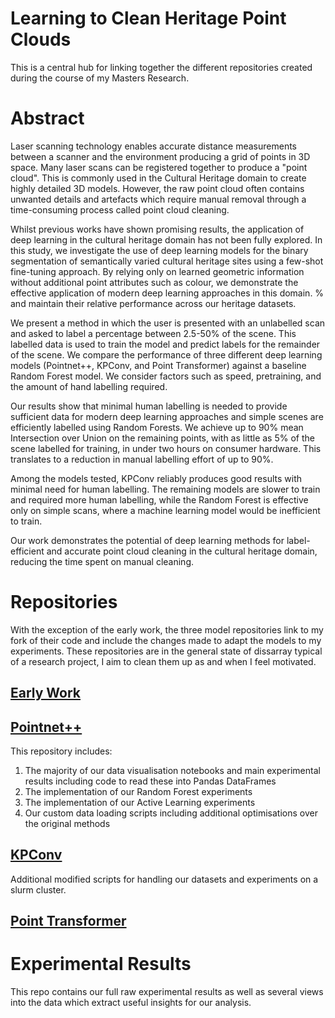 # Learning to Clean Heritage Point Clouds
This is a central hub for linking together the different repositories created during the course of my Masters Research.

# Abstract
Laser scanning technology enables accurate distance measurements between a scanner and the environment producing a grid of points in 3D space. 
Many laser scans can be registered together to produce a "point cloud". This is commonly used in the Cultural Heritage domain to create highly detailed 3D models. However, the raw point cloud often contains unwanted details and artefacts which require manual removal through a time-consuming process called point cloud cleaning.

Whilst previous works have shown promising results, the application of deep learning in the cultural heritage domain has not been fully explored. 
In this study, we investigate the use of deep learning models for the binary segmentation of semantically varied cultural heritage sites using a few-shot fine-tuning approach. 
By relying only on learned geometric information without additional point attributes such as colour, we demonstrate the effective application of modern deep learning approaches in this domain.
% and maintain their relative performance across our heritage datasets.

We present a method in which the user is presented with an unlabelled scan and asked to label a percentage between 2.5-50% of the scene. This labelled data is used to train the model and predict labels for the remainder of the scene.
We compare the performance of three different deep learning models (Pointnet++, KPConv, and Point Transformer) against a baseline Random Forest model. 
We consider factors such as speed, pretraining, and the amount of hand labelling required.

Our results show that minimal human labelling is needed to provide sufficient data for modern deep learning approaches and simple scenes are efficiently labelled using Random Forests.
We achieve up to 90% mean Intersection over Union on the remaining points, with as little as 5% of the scene labelled for training, in under two hours on consumer hardware.
This translates to a reduction in manual labelling effort of up to 90%.

Among the models tested, KPConv reliably produces good results with minimal need for human labelling. The remaining models are slower to train and required more human labelling, while the Random Forest is effective only on simple scans, where a machine learning model would be inefficient to train.

Our work demonstrates the potential of deep learning methods for label-efficient and accurate point cloud cleaning in the cultural heritage domain, reducing the time spent on manual cleaning.

# Repositories
With the exception of the early work, the three model repositories link to my fork of their code and include the changes made to adapt the models to my experiments. These repositories are in the general state of dissarray typical of a research project, I aim to clean them up as and when I feel motivated.
## [Early Work](https://github.com/LucHayward/Masters-PointClouds)

## [Pointnet++](https://github.com/LucHayward/Pointnet_Pointnet2_pytorch)
This repository includes:
1. The majority of our data visualisation notebooks and main experimental results including code to read these into Pandas DataFrames
2. The implementation of our Random Forest experiments
3. The implementation of our Active Learning experiments
4. Our custom data loading scripts including additional optimisations over the original methods
## [KPConv](https://github.com/LucHayward/KPConv-PyTorch)
Additional modified scripts for handling our datasets and experiments on a slurm cluster.
## [Point Transformer](https://github.com/LucHayward/point-transformer)


# Experimental Results
This repo contains our full raw experimental results as well as several views into the data which extract useful insights for our analysis.
